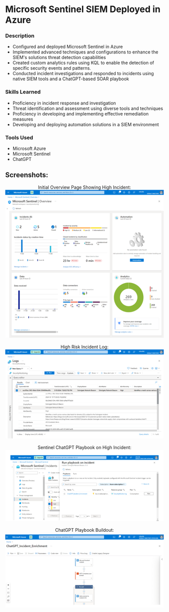 <h1>Microsoft Sentinel SIEM Deployed in Azure</h1>

### Description
- Configured and deployed Microsoft Sentinel in Azure 
- Implemented advanced techniques and configurations to enhance the SIEM's solutions threat detection capabilities
- Created custom analytics rules using KQL to enable the detection of specific security events and patterns.
- Conducted incident investigations and responded to incidents using native SIEM tools and a ChatGPT-based SOAR playbook

### Skills Learned

- Proficiency in incident response and investigation
- Threat identification and assessment using diverse tools and techniques
- Proficiency in developing and implementing effective remediation measures
- Developing and deploying automation solutions in a SIEM environment

### Tools Used

- Microsoft Azure
- Microsoft Sentinel
- ChatGPT

<h2>Screenshots:</h2>

<p align="center">
Initial Overview Page Showing High Incident: <br/>
<img src="https://github.com/bryanotoole/Project-Pictures/blob/main/Sentinel%20Screenshot%202%20-%20High%20Incident.png"/>
<br />
<br />
High Risk Incident Log:  <br/>
<img src="https://github.com/bryanotoole/Project-Pictures/blob/main/Sentinel%20High%20Incident%20Log.png"/>
<br />
<br />
Sentinel ChatGPT Playbook on High Incident: <br/>
<img src="https://github.com/bryanotoole/Project-Pictures/blob/main/Sentinel%20ChatGPT%20Playbook%20on%20High%20Incident.png"/>
<br />
<br />
ChatGPT Playbook Buildout:  <br/>
<img src="https://github.com/bryanotoole/Project-Pictures/blob/main/ChatGPT%20Playbook%20Buildout.png"/>
<br />
<br />
